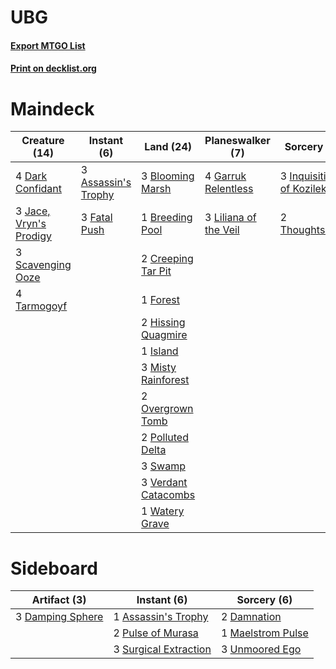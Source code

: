 # UBG

#### [Export MTGO List](../collection/UBG/UBG.txt)
#### [Print on decklist.org](http://decklist.org/?deckmain=3%09Assassin's%20Trophy%0A3%09Blooming%20Marsh%0A1%09Breeding%20Pool%0A2%09Creeping%20Tar%20Pit%0A4%09Dark%20Confidant%0A3%09Fatal%20Push%0A1%09Forest%0A4%09Garruk%20Relentless%0A2%09Hissing%20Quagmire%0A3%09Inquisition%20of%20Kozilek%0A1%09Island%0A3%09Jace,%20Vryn's%20Prodigy%0A3%09Liliana%20of%20the%20Veil%0A3%09Misty%20Rainforest%0A2%09Overgrown%20Tomb%0A2%09Polluted%20Delta%0A3%09Scavenging%20Ooze%0A4%09Spark%20Double%0A3%09Swamp%0A4%09Tarmogoyf%0A2%09Thoughtseize%0A3%09Verdant%20Catacombs%0A1%09Watery%20Grave&deckside=1%09Assassin's%20Trophy%0A2%09Damnation%0A3%09Damping%20Sphere%0A1%09Maelstrom%20Pulse%0A2%09Pulse%20of%20Murasa%0A3%09Surgical%20Extraction%0A3%09Unmoored%20Ego)
# Maindeck

|                                          Creature (14)                                          |                                         Instant (6)                                          |                                          Land (24)                                           |                                        Planeswalker (7)                                        |                                            Sorcery (5)                                            | Unknown (4)  |
|-------------------------------------------------------------------------------------------------|----------------------------------------------------------------------------------------------|----------------------------------------------------------------------------------------------|------------------------------------------------------------------------------------------------|---------------------------------------------------------------------------------------------------|--------------|
|4 [Dark Confidant](http://gatherer.wizards.com/Pages/Card/Details.aspx?multiverseid=397731)      |3 [Assassin's Trophy](http://gatherer.wizards.com/Pages/Card/Details.aspx?multiverseid=452902)|3 [Blooming Marsh](http://gatherer.wizards.com/Pages/Card/Details.aspx?multiverseid=417816)   |4 [Garruk Relentless](http://gatherer.wizards.com/Pages/Card/Details.aspx?multiverseid=245250)  |3 [Inquisition of Kozilek](http://gatherer.wizards.com/Pages/Card/Details.aspx?multiverseid=416897)|4 Spark Double|
|3 [Jace, Vryn's Prodigy](http://gatherer.wizards.com/Pages/Card/Details.aspx?multiverseid=398434)|3 [Fatal Push](http://gatherer.wizards.com/Pages/Card/Details.aspx?multiverseid=423724)       |1 [Breeding Pool](http://gatherer.wizards.com/Pages/Card/Details.aspx?multiverseid=97088)     |3 [Liliana of the Veil](http://gatherer.wizards.com/Pages/Card/Details.aspx?multiverseid=235597)|2 [Thoughtseize](http://gatherer.wizards.com/Pages/Card/Details.aspx?multiverseid=438676)          |              |
|3 [Scavenging Ooze](http://gatherer.wizards.com/Pages/Card/Details.aspx?multiverseid=420783)     |                                                                                              |2 [Creeping Tar Pit](http://gatherer.wizards.com/Pages/Card/Details.aspx?multiverseid=457138) |                                                                                                |                                                                                                   |              |
|4 [Tarmogoyf](http://gatherer.wizards.com/Pages/Card/Details.aspx?multiverseid=136142)           |                                                                                              |1 [Forest](http://gatherer.wizards.com/Pages/Card/Details.aspx?multiverseid=439860)           |                                                                                                |                                                                                                   |              |
|                                                                                                 |                                                                                              |2 [Hissing Quagmire](http://gatherer.wizards.com/Pages/Card/Details.aspx?multiverseid=407681) |                                                                                                |                                                                                                   |              |
|                                                                                                 |                                                                                              |1 [Island](http://gatherer.wizards.com/Pages/Card/Details.aspx?multiverseid=439857)           |                                                                                                |                                                                                                   |              |
|                                                                                                 |                                                                                              |3 [Misty Rainforest](http://gatherer.wizards.com/Pages/Card/Details.aspx?multiverseid=405102) |                                                                                                |                                                                                                   |              |
|                                                                                                 |                                                                                              |2 [Overgrown Tomb](http://gatherer.wizards.com/Pages/Card/Details.aspx?multiverseid=405103)   |                                                                                                |                                                                                                   |              |
|                                                                                                 |                                                                                              |2 [Polluted Delta](http://gatherer.wizards.com/Pages/Card/Details.aspx?multiverseid=405104)   |                                                                                                |                                                                                                   |              |
|                                                                                                 |                                                                                              |3 [Swamp](http://gatherer.wizards.com/Pages/Card/Details.aspx?multiverseid=439858)            |                                                                                                |                                                                                                   |              |
|                                                                                                 |                                                                                              |3 [Verdant Catacombs](http://gatherer.wizards.com/Pages/Card/Details.aspx?multiverseid=405113)|                                                                                                |                                                                                                   |              |
|                                                                                                 |                                                                                              |1 [Watery Grave](http://gatherer.wizards.com/Pages/Card/Details.aspx?multiverseid=405114)     |                                                                                                |                                                                                                   |              |


# Sideboard

|                                       Artifact (3)                                        |                                          Instant (6)                                           |                                        Sorcery (6)                                         |
|-------------------------------------------------------------------------------------------|------------------------------------------------------------------------------------------------|--------------------------------------------------------------------------------------------|
|3 [Damping Sphere](http://gatherer.wizards.com/Pages/Card/Details.aspx?multiverseid=443101)|1 [Assassin's Trophy](http://gatherer.wizards.com/Pages/Card/Details.aspx?multiverseid=452902)  |2 [Damnation](http://gatherer.wizards.com/Pages/Card/Details.aspx?multiverseid=425888)      |
|                                                                                           |2 [Pulse of Murasa](http://gatherer.wizards.com/Pages/Card/Details.aspx?multiverseid=446177)    |1 [Maelstrom Pulse](http://gatherer.wizards.com/Pages/Card/Details.aspx?multiverseid=180613)|
|                                                                                           |3 [Surgical Extraction](http://gatherer.wizards.com/Pages/Card/Details.aspx?multiverseid=397706)|3 [Unmoored Ego](http://gatherer.wizards.com/Pages/Card/Details.aspx?multiverseid=452962)   |

